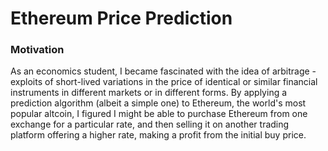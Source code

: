 # Ethereum Price Prediction

### Motivation 
<p> As an economics student, I became fascinated with the idea of arbitrage - exploits of short-lived variations in the price of identical or similar financial instruments in different markets or in different forms. By applying a prediction algorithm (albeit a simple one) to Ethereum, the world's most popular altcoin, I figured I might be able to purchase Ethereum from one exchange for a particular rate, and then selling it on another trading platform offering a higher rate, making a profit from the initial buy price. 
</p>
